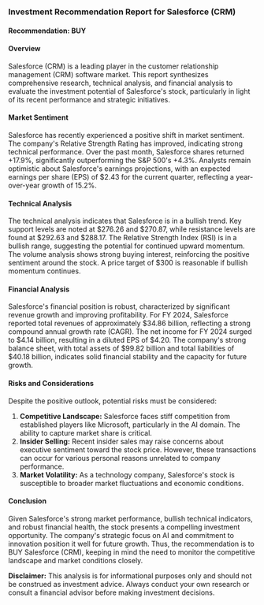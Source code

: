 ### Investment Recommendation Report for Salesforce (CRM)

#### Recommendation: BUY

#### Overview

Salesforce (CRM) is a leading player in the customer relationship management (CRM) software market. This report synthesizes comprehensive research, technical analysis, and financial analysis to evaluate the investment potential of Salesforce's stock, particularly in light of its recent performance and strategic initiatives.

#### Market Sentiment

Salesforce has recently experienced a positive shift in market sentiment. The company's Relative Strength Rating has improved, indicating strong technical performance. Over the past month, Salesforce shares returned +17.9%, significantly outperforming the S&P 500's +4.3%. Analysts remain optimistic about Salesforce's earnings projections, with an expected earnings per share (EPS) of $2.43 for the current quarter, reflecting a year-over-year growth of 15.2%.

#### Technical Analysis

The technical analysis indicates that Salesforce is in a bullish trend. Key support levels are noted at $276.26 and $270.87, while resistance levels are found at $292.63 and $288.17. The Relative Strength Index (RSI) is in a bullish range, suggesting the potential for continued upward momentum. The volume analysis shows strong buying interest, reinforcing the positive sentiment around the stock. A price target of $300 is reasonable if bullish momentum continues.

#### Financial Analysis

Salesforce's financial position is robust, characterized by significant revenue growth and improving profitability. For FY 2024, Salesforce reported total revenues of approximately $34.86 billion, reflecting a strong compound annual growth rate (CAGR). The net income for FY 2024 surged to $4.14 billion, resulting in a diluted EPS of $4.20. The company's strong balance sheet, with total assets of $99.82 billion and total liabilities of $40.18 billion, indicates solid financial stability and the capacity for future growth.

#### Risks and Considerations

Despite the positive outlook, potential risks must be considered:

1. **Competitive Landscape:** Salesforce faces stiff competition from established players like Microsoft, particularly in the AI domain. The ability to capture market share is critical.
2. **Insider Selling:** Recent insider sales may raise concerns about executive sentiment toward the stock price. However, these transactions can occur for various personal reasons unrelated to company performance.
3. **Market Volatility:** As a technology company, Salesforce's stock is susceptible to broader market fluctuations and economic conditions.

#### Conclusion

Given Salesforce's strong market performance, bullish technical indicators, and robust financial health, the stock presents a compelling investment opportunity. The company's strategic focus on AI and commitment to innovation position it well for future growth. Thus, the recommendation is to BUY Salesforce (CRM), keeping in mind the need to monitor the competitive landscape and market conditions closely.

**Disclaimer:** This analysis is for informational purposes only and should not be construed as investment advice. Always conduct your own research or consult a financial advisor before making investment decisions.
